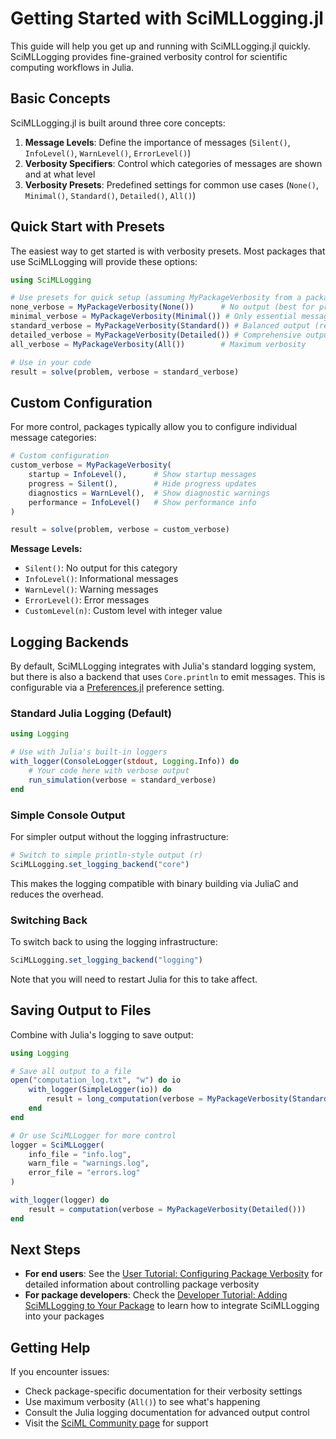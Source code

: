 # Getting Started with SciMLLogging.jl

This guide will help you get up and running with SciMLLogging.jl quickly. SciMLLogging provides fine-grained verbosity control for scientific computing workflows in Julia.

## Basic Concepts

SciMLLogging.jl is built around three core concepts:

1. **Message Levels**: Define the importance of messages (`Silent()`, `InfoLevel()`, `WarnLevel()`, `ErrorLevel()`)
2. **Verbosity Specifiers**: Control which categories of messages are shown and at what level
3. **Verbosity Presets**: Predefined settings for common use cases (`None()`, `Minimal()`, `Standard()`, `Detailed()`, `All()`)

## Quick Start with Presets

The easiest way to get started is with verbosity presets. Most packages that use SciMLLogging will provide these options:

```julia
using SciMLLogging

# Use presets for quick setup (assuming MyPackageVerbosity from a package)
none_verbose = MyPackageVerbosity(None())      # No output (best for production)
minimal_verbose = MyPackageVerbosity(Minimal()) # Only essential messages
standard_verbose = MyPackageVerbosity(Standard()) # Balanced output (recommended)
detailed_verbose = MyPackageVerbosity(Detailed()) # Comprehensive output for debugging
all_verbose = MyPackageVerbosity(All())        # Maximum verbosity

# Use in your code
result = solve(problem, verbose = standard_verbose)
```
## Custom Configuration

For more control, packages typically allow you to configure individual message categories:

```julia
# Custom configuration
custom_verbose = MyPackageVerbosity(
    startup = InfoLevel(),      # Show startup messages
    progress = Silent(),        # Hide progress updates
    diagnostics = WarnLevel(),  # Show diagnostic warnings
    performance = InfoLevel()   # Show performance info
)

result = solve(problem, verbose = custom_verbose)
```

**Message Levels:**
- `Silent()`: No output for this category
- `InfoLevel()`: Informational messages
- `WarnLevel()`: Warning messages
- `ErrorLevel()`: Error messages
- `CustomLevel(n)`: Custom level with integer value

## Logging Backends

By default, SciMLLogging integrates with Julia's standard logging system, but there is also a backend that uses `Core.println` to emit messages. This is configurable via a [Preferences.jl](https://github.com/JuliaPackaging/Preferences.jl) preference setting.

### Standard Julia Logging (Default)

```julia
using Logging

# Use with Julia's built-in loggers
with_logger(ConsoleLogger(stdout, Logging.Info)) do
    # Your code here with verbose output
    run_simulation(verbose = standard_verbose)
end
```
### Simple Console Output

For simpler output without the logging infrastructure:

```julia
# Switch to simple println-style output (r)
SciMLLogging.set_logging_backend("core")
```
This makes the logging compatible with binary building via JuliaC and reduces the overhead. 

### Switching Back

To switch back to using the logging infrastructure:
```julia
SciMLLogging.set_logging_backend("logging")
```
Note that you will need to restart Julia for this to take affect. 

## Saving Output to Files

Combine with Julia's logging to save output:

```julia
using Logging

# Save all output to a file
open("computation_log.txt", "w") do io
    with_logger(SimpleLogger(io)) do
        result = long_computation(verbose = MyPackageVerbosity(Standard()))
    end
end

# Or use SciMLLogger for more control
logger = SciMLLogger(
    info_file = "info.log",
    warn_file = "warnings.log",
    error_file = "errors.log"
)

with_logger(logger) do
    result = computation(verbose = MyPackageVerbosity(Detailed()))
end
```

## Next Steps

- **For end users**: See the [User Tutorial: Configuring Package Verbosity](@ref) for detailed information about controlling package verbosity
- **For package developers**: Check the [Developer Tutorial: Adding SciMLLogging to Your Package](@ref) to learn how to integrate SciMLLogging into your packages

## Getting Help

If you encounter issues:
- Check package-specific documentation for their verbosity settings
- Use maximum verbosity (`All()`) to see what's happening
- Consult the Julia logging documentation for advanced output control
- Visit the [SciML Community page](https://sciml.ai/community/) for support
